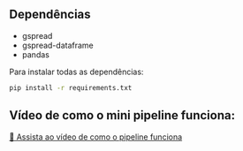 ## Dependências
- gspread
- gspread-dataframe
- pandas

Para instalar todas as dependências:

```bash
pip install -r requirements.txt
```

## Vídeo de como o mini pipeline funciona:
[🎥 Assista ao vídeo de como o pipeline funciona](https://github.com/ffavareto/mini-pipeline/raw/main/assets/mini-pipeline.mp4)

